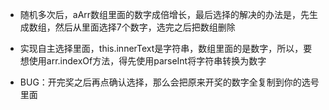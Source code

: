 * 随机多次后，aArr数组里面的数字成倍增长，最后选择的解决的办法是，先生成数组，然后从里面选择7个数字，选完之后把数组删除

* 实现自主选择里面，this.innerText是字符串，数组里面的是数字，所以，要想使用arr.indexOf方法，得先使用parseInt将字符串转换为数字

* BUG：开完奖之后再点确认选择，那么会把原来开奖的数字全复制到你的选号里面